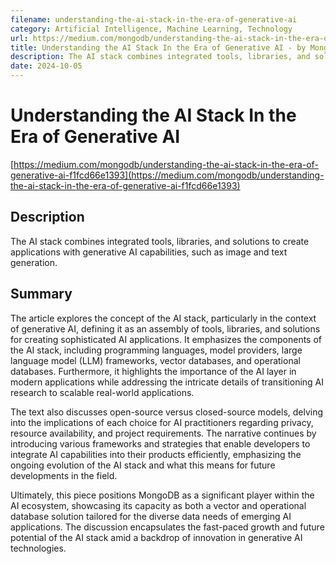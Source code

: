 ```yaml
---
filename: understanding-the-ai-stack-in-the-era-of-generative-ai
category: Artificial Intelligence, Machine Learning, Technology
url: https://medium.com/mongodb/understanding-the-ai-stack-in-the-era-of-generative-ai-f1fcd66e1393
title: Understanding the AI Stack In the Era of Generative AI - by MongoDB
description: The AI stack combines integrated tools, libraries, and solutions to create applications with generative AI capabilities, such as image and text generation.
date: 2024-10-05
---
```

# Understanding the AI Stack In the Era of Generative AI

[https://medium.com/mongodb/understanding-the-ai-stack-in-the-era-of-generative-ai-f1fcd66e1393](https://medium.com/mongodb/understanding-the-ai-stack-in-the-era-of-generative-ai-f1fcd66e1393)

## Description

The AI stack combines integrated tools, libraries, and solutions to create applications with generative AI capabilities, such as image and text generation.

## Summary

The article explores the concept of the AI stack, particularly in the context of generative AI, defining it as an assembly of tools, libraries, and solutions for creating sophisticated AI applications. It emphasizes the components of the AI stack, including programming languages, model providers, large language model (LLM) frameworks, vector databases, and operational databases. Furthermore, it highlights the importance of the AI layer in modern applications while addressing the intricate details of transitioning AI research to scalable real-world applications.

The text also discusses open-source versus closed-source models, delving into the implications of each choice for AI practitioners regarding privacy, resource availability, and project requirements. The narrative continues by introducing various frameworks and strategies that enable developers to integrate AI capabilities into their products efficiently, emphasizing the ongoing evolution of the AI stack and what this means for future developments in the field.

Ultimately, this piece positions MongoDB as a significant player within the AI ecosystem, showcasing its capacity as both a vector and operational database solution tailored for the diverse data needs of emerging AI applications. The discussion encapsulates the fast-paced growth and future potential of the AI stack amid a backdrop of innovation in generative AI technologies.
